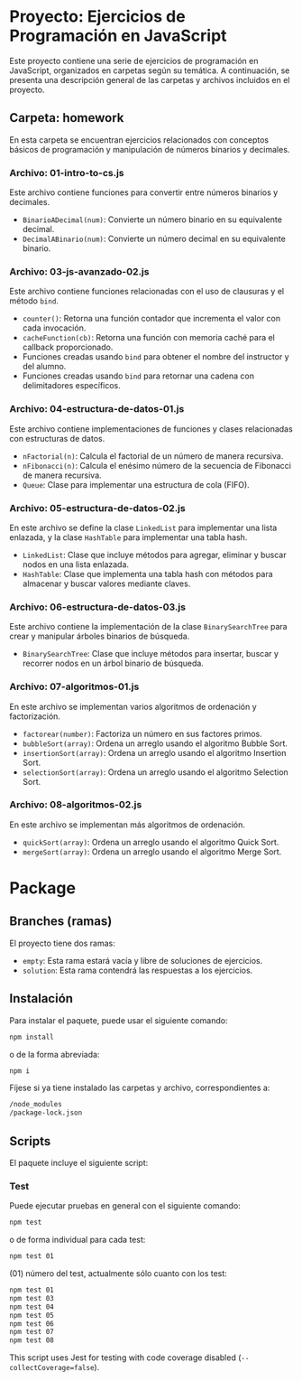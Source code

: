 # Proyecto: Ejercicios de Programación en JavaScript

Este proyecto contiene una serie de ejercicios de programación en JavaScript, organizados en carpetas según su temática. A continuación, se presenta una descripción general de las carpetas y archivos incluidos en el proyecto.

## Carpeta: homework

En esta carpeta se encuentran ejercicios relacionados con conceptos básicos de programación y manipulación de números binarios y decimales.

### Archivo: 01-intro-to-cs.js

Este archivo contiene funciones para convertir entre números binarios y decimales.

- `BinarioADecimal(num)`: Convierte un número binario en su equivalente decimal.
- `DecimalABinario(num)`: Convierte un número decimal en su equivalente binario.

### Archivo: 03-js-avanzado-02.js

Este archivo contiene funciones relacionadas con el uso de clausuras y el método `bind`.

- `counter()`: Retorna una función contador que incrementa el valor con cada invocación.
- `cacheFunction(cb)`: Retorna una función con memoria caché para el callback proporcionado.
- Funciones creadas usando `bind` para obtener el nombre del instructor y del alumno.
- Funciones creadas usando `bind` para retornar una cadena con delimitadores específicos.

### Archivo: 04-estructura-de-datos-01.js

Este archivo contiene implementaciones de funciones y clases relacionadas con estructuras de datos.

- `nFactorial(n)`: Calcula el factorial de un número de manera recursiva.
- `nFibonacci(n)`: Calcula el enésimo número de la secuencia de Fibonacci de manera recursiva.
- `Queue`: Clase para implementar una estructura de cola (FIFO).

### Archivo: 05-estructura-de-datos-02.js

En este archivo se define la clase `LinkedList` para implementar una lista enlazada, y la clase `HashTable` para implementar una tabla hash.

- `LinkedList`: Clase que incluye métodos para agregar, eliminar y buscar nodos en una lista enlazada.
- `HashTable`: Clase que implementa una tabla hash con métodos para almacenar y buscar valores mediante claves.

### Archivo: 06-estructura-de-datos-03.js

Este archivo contiene la implementación de la clase `BinarySearchTree` para crear y manipular árboles binarios de búsqueda.

- `BinarySearchTree`: Clase que incluye métodos para insertar, buscar y recorrer nodos en un árbol binario de búsqueda.

### Archivo: 07-algoritmos-01.js

En este archivo se implementan varios algoritmos de ordenación y factorización.

- `factorear(number)`: Factoriza un número en sus factores primos.
- `bubbleSort(array)`: Ordena un arreglo usando el algoritmo Bubble Sort.
- `insertionSort(array)`: Ordena un arreglo usando el algoritmo Insertion Sort.
- `selectionSort(array)`: Ordena un arreglo usando el algoritmo Selection Sort.

### Archivo: 08-algoritmos-02.js

En este archivo se implementan más algoritmos de ordenación.

- `quickSort(array)`: Ordena un arreglo usando el algoritmo Quick Sort.
- `mergeSort(array)`: Ordena un arreglo usando el algoritmo Merge Sort.

# Package

## Branches (ramas)

El proyecto tiene dos ramas:

- `empty`: Esta rama estará vacía y libre de soluciones de ejercicios.
- `solution`: Esta rama contendrá las respuestas a los ejercicios.

## Instalación

Para instalar el paquete, puede usar el siguiente comando:

```bash
npm install 
```

o de la forma abreviada:

```bash
npm i 
```

Fíjese si ya tiene instalado las carpetas y archivo, correspondientes a:

```bash
/node_modules
/package-lock.json
```

## Scripts

El paquete incluye el siguiente script:

### Test

Puede ejecutar pruebas en general con el siguiente comando:

```bash
npm test
```

o de forma individual para cada test:

```bash
npm test 01
```

(01) número del test, actualmente sólo cuanto con los test:


```bash
npm test 01
npm test 03
npm test 04
npm test 05
npm test 06
npm test 07
npm test 08
```

This script uses Jest for testing with code coverage disabled (`--collectCoverage=false`).

